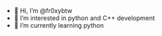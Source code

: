- 👋 Hi, I’m @fr0xybtw
- 👀 I’m interested in python and C++ development
- 🌱 I’m currently learning python

<!---
fr0xybtw/fr0xybtw is a ✨ special ✨ repository because its `README.md` (this file) appears on your GitHub profile.
You can click the Preview link to take a look at your changes.
--->
